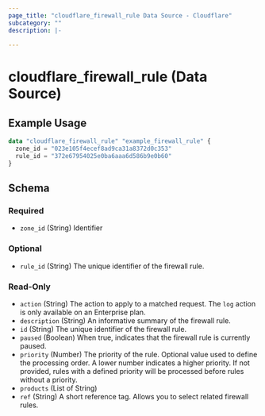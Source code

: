 ```yaml
---
page_title: "cloudflare_firewall_rule Data Source - Cloudflare"
subcategory: ""
description: |-
  
---
```


# cloudflare_firewall_rule (Data Source)



## Example Usage

```terraform
data "cloudflare_firewall_rule" "example_firewall_rule" {
  zone_id = "023e105f4ecef8ad9ca31a8372d0c353"
  rule_id = "372e67954025e0ba6aaa6d586b9e0b60"
}
```

<!-- schema generated by tfplugindocs -->
## Schema

### Required

- `zone_id` (String) Identifier

### Optional

- `rule_id` (String) The unique identifier of the firewall rule.

### Read-Only

- `action` (String) The action to apply to a matched request. The `log` action is only available on an Enterprise plan.
- `description` (String) An informative summary of the firewall rule.
- `id` (String) The unique identifier of the firewall rule.
- `paused` (Boolean) When true, indicates that the firewall rule is currently paused.
- `priority` (Number) The priority of the rule. Optional value used to define the processing order. A lower number indicates a higher priority. If not provided, rules with a defined priority will be processed before rules without a priority.
- `products` (List of String)
- `ref` (String) A short reference tag. Allows you to select related firewall rules.


